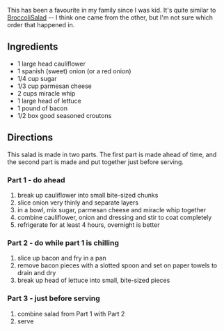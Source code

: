 <div id="wikitext">

This has been a favourite in my family since I was kid. It's quite
similar to <span
class="wikiword">[BroccoliSalad](http://wiki.tamouse.org?n=Recipes.BroccoliSalad?action=print)</span> --
I think one came from the other, but I'm not sure which order that
happened in.

<span id="ingredients"></span>

Ingredients
-----------

-   1 large head cauliflower
-   1 spanish (sweet) onion (or a red onion)
-   1/4 cup sugar
-   1/3 cup parmesan cheese
-   2 cups miracle whip
-   1 large head of lettuce
-   1 pound of bacon
-   1/2 box good seasoned croutons

<span id="directions"></span>

Directions
----------

This salad is made in two parts. The first part is made ahead of time,
and the second part is made and put together just before serving.

<div class="vspace">

</div>

### Part 1 - do ahead

1.  break up cauliflower into small bite-sized chunks
2.  slice onion very thinly and separate layers
3.  in a bowl, mix sugar, parmesan cheese and miracle whip together
4.  combine cauliflower, onion and dressing and stir to coat completely
5.  refrigerate for at least 4 hours, overnight is better

<div class="vspace">

</div>

### Part 2 - do while part 1 is chilling

1.  slice up bacon and fry in a pan
2.  remove bacon pieces with a slotted spoon and set on paper towels to
    drain and dry
3.  break up head of lettuce into small, bite-sized pieces

<div class="vspace">

</div>

### Part 3 - just before serving

1.  combine salad from Part 1 with Part 2
2.  serve

</div>
